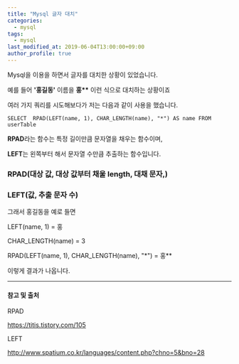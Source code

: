 ```yaml
---
title: "Mysql 글자 대치"
categories: 
  - mysql
tags:
  - mysql
last_modified_at: 2019-06-04T13:00:00+09:00
author_profile: true
---
```


Mysql을 이용을 하면서 글자를 대치한 상황이 있었습니다.

예를 들어 **'홍길동'** 이름을 **홍\*\*** 이런 식으로 대치하는 상황이죠

여러 가지 쿼리를 시도해보다가 저는 다음과 같이 사용을 했습니다.

    SELECT  RPAD(LEFT(name, 1), CHAR_LENGTH(name), "*") AS name FROM userTable 

**RPAD**라는 함수는 특정 길이만큼 문자열을 채우는 함수이며,

**LEFT**는 왼쪽부터 해서 문자열 수만큼 추출하는 함수입니다.

### RPAD(대상 값, 대상 값부터 채울 length, 대채 문자,) 

### LEFT(값, 추출 문자 수)

그래서 홍길동을 예로 들면

LEFT(name, 1) = 홍

CHAR_LENGTH(name) = 3

RPAD(LEFT(name, 1), CHAR_LENGTH(name), "*") = 홍**

이렇게 결과가 나옵니다.

---
#### 참고 및 출처

RPAD

https://titis.tistory.com/105

LEFT

http://www.spatium.co.kr/languages/content.php?chno=5&bno=28﻿